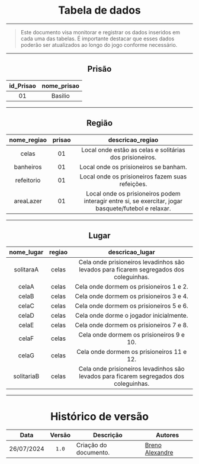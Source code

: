 <center>

# Tabela de dados

</center>

---

> Este documento visa monitorar e registrar os dados inseridos em cada uma das tabelas. É importante destacar que esses dados poderão ser atualizados ao longo do jogo conforme necessário.

<center>

---

<center>

## Prisão

</center>

| id_Prisao | nome_prisao |
|:---------:|:-----------:|
| 01        | Basilio     |

---

<center>

## Região

</center>

| nome_regiao | prisao  | descricao_regiao                                                                                     |
|:-----------:|:-------:|:----------------------------------------------------------------------------------------------------:|
| celas       | 01      | Local onde estão as celas e solitárias dos prisioneiros.                                             |
| banheiros   | 01      | Local onde os prisioneiros se banham.                                                                |
| refeitorio  | 01      | Local onde os prisioneiros fazem suas refeições.                                                     |
| areaLazer   | 01      | Local onde os prisioneiros podem interagir entre si, se exercitar, jogar basquete/futebol e relaxar. |

---

<center>

## Lugar

</center>

| nome_lugar  | regiao  | descricao_lugar                                                                                     |
|:-----------:|:-------:|:---------------------------------------------------------------------------------------------------:|
| solitaraA   | celas   | Cela onde prisioneiros levadinhos são levados para ficarem segregados dos coleguinhas.              |
| celaA       | celas   | Cela onde dormem os prisioneiros 1 e 2.                                                             |
| celaB       | celas   | Cela onde dormem os prisioneiros 3 e 4.                                                             |
| celaC       | celas   | Cela onde dormem os prisioneiros 5 e 6.                                                             |
| celaD       | celas   | Cela onde dorme o jogador inicialmente.                                                             |
| celaE       | celas   | Cela onde dormem os prisioneiros 7 e 8.                                                             |
| celaF       | celas   | Cela onde dormem os prisioneiros 9 e 10.                                                            |
| celaG       | celas   | Cela onde dormem os prisioneiros 11 e 12.                                                           |
| solitariaB  | celas   | Cela onde prisioneiros levadinhos são levados para ficarem segregados dos coleguinhas.              |

---

# Histórico de versão

</center>

<div style="margin: 0 auto; width: fit-content;">

|    Data    | Versão | Descrição                                                | Autores                                               |
|:----------:|:------:|----------------------------------------------------------|-------------------------------------------------------|
| 26/07/2024 | `1.0`  | Criação do documento.                                    | [Breno Alexandre](https://github.com/brenoalexandre0) |

</div>
